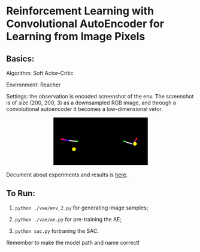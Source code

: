 # Reinforcement Learning with Convolutional AutoEncoder for Learning from Image Pixels

## Basics:

Algorithm: Soft Actor-Critic

Environment: Reacher

Settings: the observation is encoded screenshot of the env. The screenshot is of size (200, 200, 3) as a downsampled RGB image, and through a convolutional autoencoder it becomes a low-dimensional vetor.

<p align="center">
<img src="https://github.com/quantumiracle/End-To-End-RL-with-AutoEncoder/blob/master/img/data_2.png" width="50%">
</p>

Document about experiments and results is [here](https://github.com/quantumiracle/RL-with-AutoEncoder-for-Learning-from-Image-Pixels/blob/master/end2end_sac_ae_on_reacher(1).pdf).


## To Run:

1. `python ./vae/env_2.py` for generating image samples;

2. `python ./vae/ae.py` for pre-training the AE;

3. `python sac.py` fortraning the SAC.

Remember to make the model path and name correct!
